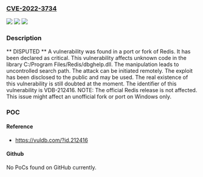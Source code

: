### [CVE-2022-3734](https://cve.mitre.org/cgi-bin/cvename.cgi?name=CVE-2022-3734)
![](https://img.shields.io/static/v1?label=Product&message=Redis&color=blue)
![](https://img.shields.io/static/v1?label=Version&message=n%2Fa&color=blue)
![](https://img.shields.io/static/v1?label=Vulnerability&message=CWE-426%20Untrusted%20Search%20Path%20-%3E%20CWE-427%20Uncontrolled%20Search%20Path&color=brighgreen)

### Description

** DISPUTED ** A vulnerability was found in a port or fork of Redis. It has been declared as critical. This vulnerability affects unknown code in the library C:/Program Files/Redis/dbghelp.dll. The manipulation leads to uncontrolled search path. The attack can be initiated remotely. The exploit has been disclosed to the public and may be used. The real existence of this vulnerability is still doubted at the moment. The identifier of this vulnerability is VDB-212416. NOTE: The official Redis release is not affected. This issue might affect an unofficial fork or port on Windows only.

### POC

#### Reference
- https://vuldb.com/?id.212416

#### Github
No PoCs found on GitHub currently.

